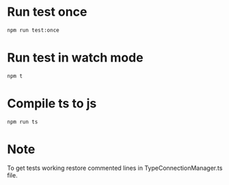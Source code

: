 # Run test once
```sh
npm run test:once
```

# Run test in watch mode
```sh
npm t
```

# Compile ts to js
```sh
npm run ts
```

# Note
To get tests working restore commented lines in TypeConnectionManager.ts file.
